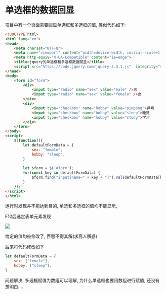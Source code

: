 # 单选框的数据回显

项目中有一个页面需要回显单选框和多选框的值, 类似代码如下:

```html
<!DOCTYPE html>
<html lang="en">
<head>
    <meta charset="UTF-8">
    <meta name="viewport" content="width=device-width, initial-scale=1.0">
    <meta http-equiv="X-UA-Compatible" content="ie=edge">
    <title>jquery的单选框和多选框数据回显</title>
    <script src="https://code.jquery.com/jquery-3.3.1.js"  integrity="sha256-2Kok7MbOyxpgUVvAk/HJ2jigOSYS2auK4Pfzbm7uH60="  crossorigin="anonymous"></script>
</head>
<body>
    <form id="form">
        <div>
            <input type="radio" name="sex" value="male" />男
            <input type="radio" name="sex" value="female" />女
        </div>
        <div>
            <input type="checkbox" name="hobby" value="pinpong">乒乓
            <input type="checkbox" name="hobby" value="sleep">睡觉
            <input type="checkbox" name="hobby" value="study">学习
        </div>
    </form>
</body>
<script>
    $(function(){
        let defaultFormData = {
            sex: "female",
            hobby: "sleep",
        }
        
        let $form = $('#form');
        for(const key in defaultFormData) {
            $form.find("input[name=" + key + "]").val(defaultFormData[key])
        }
    });
</script>
</html>
```

运行时发现并不能达到目的, 单选和多选框的值均不能显示,

F12后选定表单元素发现

![](D:\SUNING_DOC\个人工作\问题汇总\pic\微信截图_20181226115340.png)

给定的值均被修改了, 百思不得其解(求高人解惑)

后来将代码修改如下

```javascript
let defaultFormData = {
    sex: ["female"],
    hobby: ["sleep"],
}
```

问题解决, 多选框赋值为数组可以理解, 为什么单选框也要用数组进行赋值, 还没有想明白....